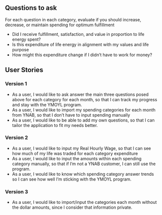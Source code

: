 ## Questions to ask
For each question in each category, evaluate if you should increase, decrease, 
or maintain spending for optimum fulfillment

- Did I receive fulfillment, satisfaction, and value in proportion to life 
energy spent?
- Is this expenditure of life energy in alignment with my values and life purpose
- How might this expenditure change if I didn’t have to work for money?  

## User Stories

### Version 1
- As a user, I would like to ask answer the main three questions posed above for
each category for each month, so that I can track my progress and stay with the 
YMOYL program.
- As a user, I would like to import my spending categories for each month from 
YNAB, so that I don’t have to input spending manually
- As a user, I would like to be able to add my own questions, so that I can 
tailor the application to fit my needs better.

### Version 2
- As a user, I would like to input my Real Hourly Wage, so that I can see how 
much of my life was traded for each category expenditure
- As a user, I would like to input the amounts within each spending category 
manually, so that if I’m not a YNAB customer, I can still use the program.
- As a user, I would like to know which spending category answer trends so I can 
see how well I’m sticking with the YMOYL program.

### Version 3
- As a user, I would like to import/input the categories each month without the 
dollar amounts, since I consider that information private.

